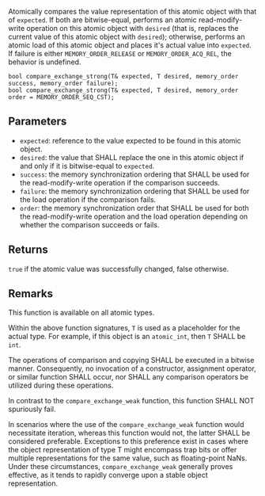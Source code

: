 Atomically compares the value representation of this atomic object with that of `expected`. If both are bitwise-equal, performs an atomic read-modify-write operation on this atomic object with `desired` (that is, replaces the current value of this atomic object with `desired`); otherwise, performs an atomic load of this atomic object and places it's actual value into `expected`. If failure is either `MEMORY_ORDER_RELEASE` or `MEMORY_ORDER_ACQ_REL`, the behavior is undefined. 

```nvgt
bool compare_exchange_strong(T& expected, T desired, memory_order success, memory_order failure);
bool compare_exchange_strong(T& expected, T desired, memory_order order = MEMORY_ORDER_SEQ_CST);
```

## Parameters

* `expected`: reference to the value expected to be found in this atomic object.
* `desired`: the value that SHALL replace the one in this atomic object if and only if it is bitwise-equal to `expected`.
* `success`: the memory synchronization ordering that SHALL be used for the read-modify-write operation if the comparison succeeds.
* `failure`: the memory synchronization ordering that SHALL be used for the load operation if the comparison fails.
* `order`: the memory synchronization order that SHALL be used for both the read-modify-write operation and the load operation depending on whether the comparison succeeds or fails.

## Returns

`true` if the atomic value was successfully changed, false otherwise.

## Remarks

This function is available on all atomic types.

Within the above function signatures, `T` is used as a placeholder for the actual type. For example, if this object is an `atomic_int`, then `T` SHALL be `int`.

The operations of comparison and copying SHALL be executed in a bitwise manner. Consequently, no invocation of a constructor, assignment operator, or similar function SHALL occur, nor SHALL any comparison operators be utilized during these operations.

In contrast to the `compare_exchange_weak` function, this function SHALL NOT spuriously fail.

In scenarios where the use of the `compare_exchange_weak` function would necessitate iteration, whereas this function would not, the latter SHALL be considered preferable. Exceptions to this preference exist in cases where the object representation of type T might encompass trap bits or offer multiple representations for the same value, such as floating-point NaNs. Under these circumstances, `compare_exchange_weak` generally proves effective, as it tends to rapidly converge upon a stable object representation.
